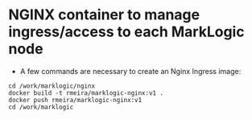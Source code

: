 # NGINX container to manage ingress/access to each MarkLogic node

- A few commands are necessary to create an Nginx Ingress image:

```
cd /work/marklogic/nginx
docker build -t rmeira/marklogic-nginx:v1 .
docker push rmeira/marklogic-nginx:v1
cd /work/marklogic
```
